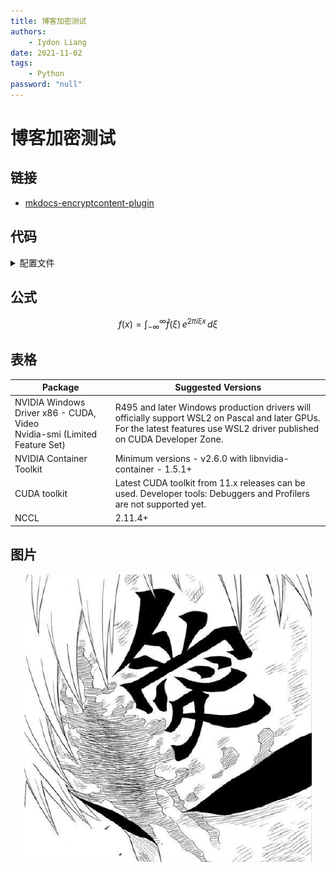 ```yaml
---
title: 博客加密测试
authors:
    - Iydon Liang
date: 2021-11-02
tags:
    - Python
password: "null"
---
```


# 博客加密测试  <!-- # 手动指定 h1 标题 -->
## 链接
- [mkdocs-encryptcontent-plugin](https://github.com/coink0in/mkdocs-encryptcontent-plugin)


## 代码
<details>
<summary>配置文件</summary>
```yaml title="mkdocs.yml" linenums="1" hl_lines="3 4 5 6 7 8 9"
plugins:
    - encryptcontent:
        title_prefix: '🔒'
        summary: 'This content is protected with AES encryption'
        placeholder: 'Enter your password'
        decryption_failure_message: 'Wrong password'
        encryption_info_message: 'Contact iydon for access to this page'
        remember_password: True
        decrypt_search: False
```
</details>



## 公式
```math
f(x) = \int_{-\infty}^\infty
    \hat{f}(\xi) \, e^{2\pi i\xi x} \, d\xi
```


## 表格
|Package|Suggested Versions|
|---|---|
|NVIDIA Windows Driver x86 - CUDA, Video<br />Nvidia-smi (Limited Feature Set)|R495 and later Windows production drivers will officially support WSL2 on Pascal and later GPUs.<br />For the latest features use WSL2 driver published on CUDA Developer Zone.|
|NVIDIA Container Toolkit|Minimum versions - v2.6.0 with libnvidia-container - 1.5.1+|
|CUDA toolkit|Latest CUDA toolkit from 11.x releases can be used. Developer tools: Debuggers and Profilers are not supported yet.|
|NCCL|2.11.4+|


## 图片
<p align="center">
  <img src="../../assets/image/avatar.png" alt="Iydon's Avatar" />
</p>
